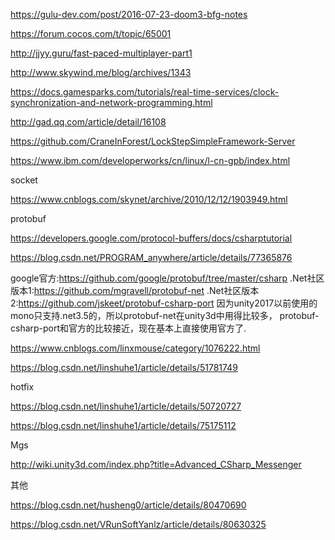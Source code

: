 

https://gulu-dev.com/post/2016-07-23-doom3-bfg-notes

https://forum.cocos.com/t/topic/65001

http://jjyy.guru/fast-paced-multiplayer-part1

http://www.skywind.me/blog/archives/1343

https://docs.gamesparks.com/tutorials/real-time-services/clock-synchronization-and-network-programming.html

http://gad.qq.com/article/detail/16108

https://github.com/CraneInForest/LockStepSimpleFramework-Server

https://www.ibm.com/developerworks/cn/linux/l-cn-gpb/index.html


socket

https://www.cnblogs.com/skynet/archive/2010/12/12/1903949.html

protobuf

https://developers.google.com/protocol-buffers/docs/csharptutorial

https://blog.csdn.net/PROGRAM_anywhere/article/details/77365876

google官方:https://github.com/google/protobuf/tree/master/csharp
.Net社区版本1:https://github.com/mgravell/protobuf-net
.Net社区版本2:https://github.com/jskeet/protobuf-csharp-port
因为unity2017以前使用的mono只支持.net3.5的，所以protobuf-net在unity3d中用得比较多， protobuf-csharp-port和官方的比较接近，现在基本上直接使用官方了.

https://www.cnblogs.com/linxmouse/category/1076222.html

https://blog.csdn.net/linshuhe1/article/details/51781749

hotfix

https://blog.csdn.net/linshuhe1/article/details/50720727

https://blog.csdn.net/linshuhe1/article/details/75175112

Mgs

http://wiki.unity3d.com/index.php?title=Advanced_CSharp_Messenger

其他

https://blog.csdn.net/husheng0/article/details/80470690

https://blog.csdn.net/VRunSoftYanlz/article/details/80630325

